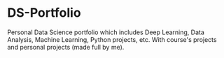 # DS-Portfolio
Personal Data Science portfolio which includes Deep Learning, Data Analysis, Machine Learning, Python projects, etc.
With course's projects and personal projects (made full by me).

